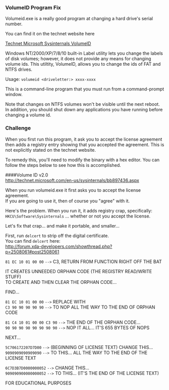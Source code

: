### VolumeID Program Fix

Volumeid.exe is a really good program at changing a hard drive's serial number.

You can find it on the technet website here

<a href="https://technet.microsoft.com/en-us/sysinternals/bb897436.aspx" target="_blank">Technet Microsoft Sysinternals VolumeID</a>



Windows NT/2000/XP/7/8/10 built-in Label utility lets you change the labels of disk volumes; however, it does not provide any means for changing volume ids. This utiltity, VolumeID, allows you to change the ids of FAT and NTFS drives.

Usage: `volumeid <driveletter:> xxxx-xxxx`

This is a command-line program that you must run from a command-prompt window.

Note that changes on NTFS volumes won't be visible until the next reboot.<br> 
In addition, you should shut down any applications you have running before changing a volume id. <br>

### Challenge

When you first run this program, it ask you to accept the license agreement then adds a registry entry showing that you accepted the agreement. This is not explicitly stated on the technet website.

To remedy this, you'll need to modify the binary with a hex editor. You can follow the steps below to see how this is accomplished.


####Volume ID v2.0 <br>
http://technet.microsoft.com/en-us/sysinternals/bb897436.aspx


When you run volumeid.exe it first asks you to accept the license agreement.<br>
If you are going to use it, then of course you "agree" with it.<br>

Here's the problem. When you run it, it adds registry crap, specifically:<br>
`HKCU\Software\Sysinternals`   ... whether or not you accept the license.

Let's fix that crap... and make it portable, and smaller...<br>


First, run `delcert` to strip off the digital certificate.<br>
You can find `delcert` here: <br>
http://forum.xda-developers.com/showthread.php?p=2508061#post2508061


`81 EC 10 01 00 00` `-->` C3, RETURN FROM FUNCTION RIGHT OFF THE BAT<br>

IT CREATES UNNEEDED ORPHAN CODE (THE REGISTRY READ/WRITE STUFF)<br>
TO CREATE AND THEN CLEAR THE ORPHAN CODE...<br>

FIND...<br>

`81 EC 10 01 00 00`  `-->` REPLACE WITH<br>
`C3 90 90 90 90 90`  `-->` TO NOP ALL THE WAY TO THE END OF ORPHAN CODE<br>

`81 C4 10 01 00 00 C3 90`  	`-->` THE END OF THE ORPHAN CODE...<br>
`90 90 90 90 90 90 90 90`		`-->` NOP IT ALL... IT'S 655 BYTES OF NOPS <br>	

NEXT...<br>

`5C706172207D7D00`		`-->` (BEGINNING OF LICENSE TEXT) CHANGE THIS...<br>
`9090909090909090`		`-->` TO THIS... ALL THE WAY TO THE END OF THE LICENSE TEXT<br>

`6C7D3B7D0000000052`		`-->` CHANGE THIS...  <br>
`909090900000000052`		`-->` TO THIS... (IT'S THE END OF THE LICENSE TEXT) <br>

FOR EDUCATIONAL PURPOSES


